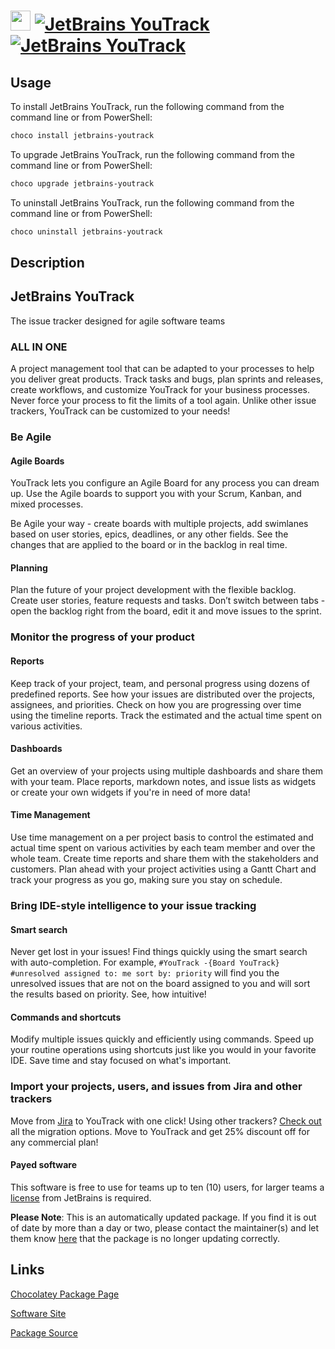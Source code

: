 ﻿# <img src="https://cdn.jsdelivr.net/gh/mkevenaar/chocolatey-packages@6f8418a61a76541dcc9981ce90a711263755043a/icons/jetbrains-youtrack.png" width="32" height="32"/> [![JetBrains YouTrack](https://img.shields.io/chocolatey/v/jetbrains-youtrack.svg?label=JetBrains+YouTrack)](https://community.chocolatey.org/packages/jetbrains-youtrack) [![JetBrains YouTrack](https://img.shields.io/chocolatey/dt/jetbrains-youtrack.svg)](https://community.chocolatey.org/packages/jetbrains-youtrack)

## Usage

To install JetBrains YouTrack, run the following command from the command line or from PowerShell:

```powershell
choco install jetbrains-youtrack
```

To upgrade JetBrains YouTrack, run the following command from the command line or from PowerShell:

```powershell
choco upgrade jetbrains-youtrack
```

To uninstall JetBrains YouTrack, run the following command from the command line or from PowerShell:

```powershell
choco uninstall jetbrains-youtrack
```

## Description

## JetBrains YouTrack

The issue tracker designed for agile software teams

### ALL IN ONE

A project management tool that can be adapted to your processes to help you deliver great products. Track tasks and bugs, plan sprints and releases, create workflows, and customize YouTrack for your business processes. Never force your process to fit the limits of a tool again. Unlike other issue trackers, YouTrack can be customized to your needs!

### Be Agile

#### Agile Boards

YouTrack lets you configure an Agile Board for any process you can dream up. Use the Agile boards to support you with your Scrum, Kanban, and mixed processes.

Be Agile your way - create boards with multiple projects, add swimlanes based on user stories, epics, deadlines, or any other fields. See the changes that are applied to the board or in the backlog in real time.

#### Planning

Plan the future of your project development with the flexible backlog. Create user stories, feature requests and tasks. Don’t switch between tabs - open the backlog right from the board, edit it and move issues to the sprint.

### Monitor the progress of your product

#### Reports

Keep track of your project, team, and personal progress using dozens of predefined reports. See how your issues are distributed over the projects, assignees, and priorities. Check on how you are progressing over time using the timeline reports. Track the estimated and the actual time spent on various activities.

#### Dashboards

Get an overview of your projects using multiple dashboards and share them with your team. Place reports, markdown notes, and issue lists as widgets or create your own widgets if you're in need of more data!

#### Time Management

Use time management on a per project basis to control the estimated and actual time spent on various activities by each team member and over the whole team. Create time reports and share them with the stakeholders and customers. Plan ahead with your project activities using a Gantt Chart and track your progress as you go, making sure you stay on schedule.

### Bring IDE-style intelligence to your issue tracking

#### Smart search

Never get lost in your issues! Find things quickly using the smart search with auto-completion.
For example, `#YouTrack -{Board YouTrack} #unresolved assigned to: me sort by: priority` will find you the unresolved issues that are not on the board assigned to you and will sort the results based on priority. See, how intuitive!

#### Commands and shortcuts

Modify multiple issues quickly and efficiently using commands. Speed up your routine operations using shortcuts just like you would in your favorite IDE. Save time and stay focused on what's important.

### Import your projects, users, and issues from Jira and other trackers

Move from [Jira](https://www.jetbrains.com/help/youtrack/standalone/importing-from-jira.html) to YouTrack with one click! Using other trackers? [Check out](https://www.jetbrains.com/help/youtrack/standalone/Migrating-to-YouTrack.html) all the migration options.
Move to YouTrack and get 25% discount off for any commercial plan!

#### Payed software

This software is free to use for teams up to ten (10) users, for larger teams a [license](https://www.jetbrains.com/youtrack/buy/#edition=standalone) from JetBrains is required.

**Please Note**: This is an automatically updated package. If you find it is
out of date by more than a day or two, please contact the maintainer(s) and
let them know [here](https://github.com/mkevenaar/chocolatey-packages/issues) that the package is no longer updating correctly.


## Links

[Chocolatey Package Page](https://community.chocolatey.org/packages/jetbrains-youtrack)

[Software Site](https://www.jetbrains.com/youtrack/)

[Package Source](https://github.com/mkevenaar/chocolatey-packages/tree/master/automatic/jetbrains-youtrack)

